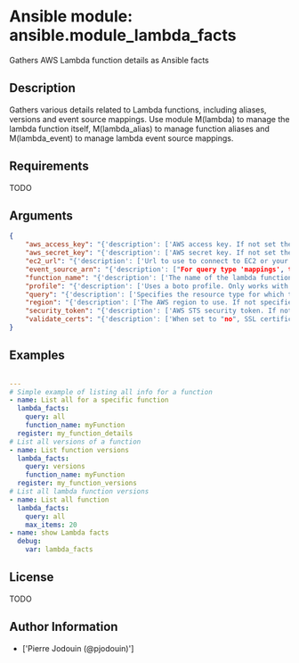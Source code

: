 # Ansible module: ansible.module_lambda_facts


Gathers AWS Lambda function details as Ansible facts

## Description

Gathers various details related to Lambda functions, including aliases, versions and event source mappings. Use module M(lambda) to manage the lambda function itself, M(lambda_alias) to manage function aliases and M(lambda_event) to manage lambda event source mappings.

## Requirements

TODO

## Arguments

``` json
{
    "aws_access_key": "{'description': ['AWS access key. If not set then the value of the AWS_ACCESS_KEY_ID, AWS_ACCESS_KEY or EC2_ACCESS_KEY environment variable is used.'], 'aliases': ['ec2_access_key', 'access_key']}",
    "aws_secret_key": "{'description': ['AWS secret key. If not set then the value of the AWS_SECRET_ACCESS_KEY, AWS_SECRET_KEY, or EC2_SECRET_KEY environment variable is used.'], 'aliases': ['ec2_secret_key', 'secret_key']}",
    "ec2_url": "{'description': ['Url to use to connect to EC2 or your Eucalyptus cloud (by default the module will use EC2 endpoints). Ignored for modules where region is required. Must be specified for all other modules if region is not used. If not set then the value of the EC2_URL environment variable, if any, is used.']}",
    "event_source_arn": "{'description': ["For query type 'mappings', this is the Amazon Resource Name (ARN) of the Amazon Kinesis or DynamoDB stream."]}",
    "function_name": "{'description': ['The name of the lambda function for which facts are requested.'], 'aliases': ['function', 'name']}",
    "profile": "{'description': ['Uses a boto profile. Only works with boto >= 2.24.0.'], 'version_added': '1.6'}",
    "query": "{'description': ['Specifies the resource type for which to gather facts.  Leave blank to retrieve all facts.'], 'required': True, 'choices': ['aliases', 'all', 'config', 'mappings', 'policy', 'versions'], 'default': 'all'}",
    "region": "{'description': ['The AWS region to use. If not specified then the value of the AWS_REGION or EC2_REGION environment variable, if any, is used. See U(http://docs.aws.amazon.com/general/latest/gr/rande.html#ec2_region)'], 'required': False, 'aliases': ['aws_region', 'ec2_region']}",
    "security_token": "{'description': ['AWS STS security token. If not set then the value of the AWS_SECURITY_TOKEN or EC2_SECURITY_TOKEN environment variable is used.'], 'aliases': ['access_token'], 'version_added': '1.6'}",
    "validate_certs": "{'description': ['When set to "no", SSL certificates will not be validated for boto versions >= 2.6.0.'], 'type': 'bool', 'default': True, 'version_added': '1.5'}",
}
```

## Examples


``` yaml

---
# Simple example of listing all info for a function
- name: List all for a specific function
  lambda_facts:
    query: all
    function_name: myFunction
  register: my_function_details
# List all versions of a function
- name: List function versions
  lambda_facts:
    query: versions
    function_name: myFunction
  register: my_function_versions
# List all lambda function versions
- name: List all function
  lambda_facts:
    query: all
    max_items: 20
- name: show Lambda facts
  debug:
    var: lambda_facts

```

## License

TODO

## Author Information
  - ['Pierre Jodouin (@pjodouin)']
